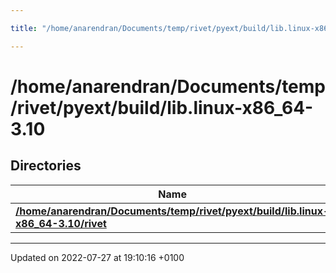 ```yaml
---

title: "/home/anarendran/Documents/temp/rivet/pyext/build/lib.linux-x86_64-3.10"

---
```


# /home/anarendran/Documents/temp/rivet/pyext/build/lib.linux-x86_64-3.10



## Directories

| Name           |
| -------------- |
| **[/home/anarendran/Documents/temp/rivet/pyext/build/lib.linux-x86_64-3.10/rivet](http://example.org/files/dir_82e28051d1471f186c0195e112462adc/#dir-/home/anarendran/documents/temp/rivet/pyext/build/lib.linux-x86-64-3.10/rivet)**  |






-------------------------------

Updated on 2022-07-27 at 19:10:16 +0100
